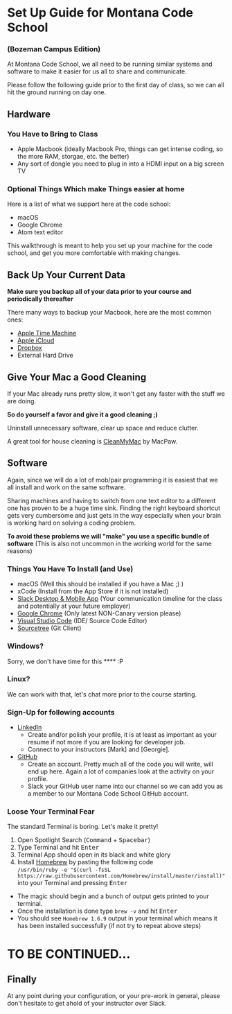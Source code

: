 # Set Up Guide for Montana Code School
### (Bozeman Campus Edition)

At Montana Code School, we all need to be running similar systems and software to make it easier for us all to share and communicate.

Please follow the following guide prior to the first day of class, so we can all hit the ground running on day one.

## Hardware

### You Have to Bring to Class
* Apple Macbook (ideally Macbook Pro, things can get intense coding, so the more RAM, storgae, etc. the better)
* Any sort of dongle you need to plug in into a HDMI input on a big screen TV 

### Optional Things Which make Things easier at home
Here is a list of what we support here at the code school:

* macOS 
* Google Chrome
* Atom text editor

This walkthrough is meant to help you set up your machine for the code school, and get you more comfortable with making changes.

## Back Up Your Current Data

**Make sure you backup all of your data prior to your course and periodically thereafter**

There many ways to backup your Macbook, here are the most common ones:

* [Apple Time Machine](https://support.apple.com/mac-backup/)
* [Apple iCloud](https://support.apple.com/mac-backup/)
* [Dropbox](https://www.dropbox.com/)
* External Hard Drive

## Give Your Mac a Good Cleaning
If your Mac already runs pretty slow, it won't get any faster with the stuff we are doing.

**So do yourself a favor and give it a good cleaning ;)**

Uninstall unnecessary software, clear up space and reduce clutter.

A great tool for house cleaning is [CleanMyMac](https://macpaw.com/cleanmymac) by MacPaw.

## Software
Again, since we will do a lot of mob/pair programming it is easiest that we all install and work on the same software.

Sharing machines and having to switch from one text editor to a different one has proven to be a huge time sink. Finding the right keyboard shortcut gets very cumbersome and just gets in the way especially when your brain is working hard on solving a coding problem.

**To avoid these problems we will "make" you use a specific bundle of software** (This is also not uncommon in the working world for the same reasons)

### Things You Have To Install (and Use)
* macOS (Well this should be installed if you have a Mac ;) )
* xCode (Install from the App Store if it is not installed)
* [Slack Desktop & Mobile App](https://slack.com/downloads/) (Your communication timeline for the class and potentially at your future employer)
* [Google Chrome](https://www.google.com/chrome/) (Only latest NON-Canary version please)
* [Visual Studio Code](https://code.visualstudio.com/download) (IDE/ Source Code Editor)
* [Sourcetree](https://www.sourcetreeapp.com/) (Git Client)


### Windows?
Sorry, we don't have time for this **** :P

### Linux?
We can work with that, let's chat more prior to the course starting.

### Sign-Up for following accounts
* [LinkedIn](http://linkedin.com)
  * Create and/or polish your profile, it is at least as important as your resume if not more if you are looking for developer job. 
  * Connect to your instructors [Mark] and [Georgie].
* [GitHub](http://github.com)
  * Create an account. Pretty much all of the code you will write, will end up here. Again a lot of companies look at the activity on your profile.
  * Slack your GitHub user name into our channel so we can add you as a member to our Montana Code School GitHub account.

### Loose Your Terminal Fear

The standard Terminal is boring. Let's make it pretty!
1. Open Spotlight Search (<kbd>Command</kbd> + <kbd>Spacebar</kbd>)
2. Type Terminal and hit <kbd>Enter</kbd>
3. Terminal App should open in its black and white glory
4. Install [Homebrew](https://brew.sh/) by pasting the following code<br>`/usr/bin/ruby -e "$(curl -fsSL https://raw.githubusercontent.com/Homebrew/install/master/install)"`<br>into your Terminal and pressing <kbd>Enter</kbd>
* The magic should begin and a bunch of output gets printed to your terminal.
* Once the installation is done type `brew -v` and hit <kbd>Enter</kbd>
* You should see `Homebrew 1.6.9` output in your terminal which means it has been installed successfully (if not try to repeat above steps)

# TO BE CONTINUED...

## Finally

At any point during your configuration, or your pre-work in general, please don't hesitate to get ahold of your instructor over Slack.
